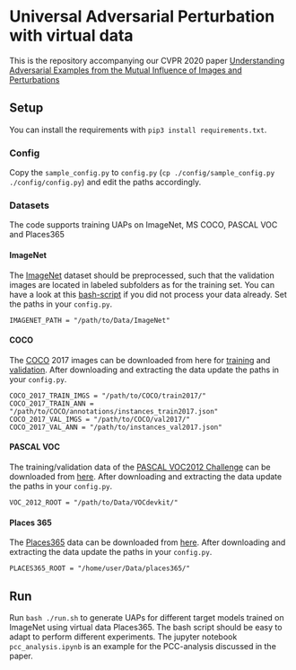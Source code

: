 # Universal Adversarial Perturbation with virtual data
This is the repository accompanying our CVPR 2020 paper [Understanding Adversarial Examples from the Mutual Influence of Images and Perturbations](https://openaccess.thecvf.com/content_CVPR_2020/papers/Zhang_Understanding_Adversarial_Examples_From_the_Mutual_Influence_of_Images_and_CVPR_2020_paper.pdf)

## Setup
You can install the requirements with `pip3 install requirements.txt`.

### Config
Copy the `sample_config.py` to `config.py` (`cp ./config/sample_config.py ./config/config.py`) and edit the paths accordingly.

### Datasets
The code supports training UAPs on ImageNet, MS COCO, PASCAL VOC and Places365

#### ImageNet
The [ImageNet](http://www.image-net.org/) dataset should be preprocessed, such that the validation images are located in labeled subfolders as for the training set. You can have a look at this [bash-script](https://raw.githubusercontent.com/soumith/imagenetloader.torch/master/valprep.sh) if you did not process your data already. Set the paths in your `config.py`.
```
IMAGENET_PATH = "/path/to/Data/ImageNet"
```

#### COCO
The [COCO](https://cocodataset.org/#home) 2017 images can be downloaded from here for [training](http://images.cocodataset.org/zips/train2017.zip) and [validation](http://images.cocodataset.org/zips/val2017.zip). After downloading and extracting the data update the paths in your `config.py`.
```
COCO_2017_TRAIN_IMGS = "/path/to/COCO/train2017/"			
COCO_2017_TRAIN_ANN = "/path/to/COCO/annotations/instances_train2017.json"
COCO_2017_VAL_IMGS = "/path/to/COCO/val2017/"
COCO_2017_VAL_ANN = "/path/to/instances_val2017.json"
```

#### PASCAL VOC
The training/validation data of the [PASCAL VOC2012 Challenge](http://host.robots.ox.ac.uk/pascal/VOC/) can be downloaded from [here](http://host.robots.ox.ac.uk/pascal/VOC/voc2012/VOCtrainval_11-May-2012.tar). After downloading and extracting the data update the paths in your `config.py`.
```
VOC_2012_ROOT = "/path/to/Data/VOCdevkit/"
```

#### Places 365
The [Places365](http://places2.csail.mit.edu/index.html) data can be downloaded from [here](http://places2.csail.mit.edu/download.html). After downloading and extracting the data update the paths in your `config.py`.
```
PLACES365_ROOT = "/home/user/Data/places365/"
```

## Run
Run `bash ./run.sh` to generate UAPs for different target models trained on ImageNet using virtual data Places365. The bash script should be easy to adapt to perform different experiments. The jupyter notebook `pcc_analysis.ipynb` is an example for the PCC-analysis discussed in the paper. 